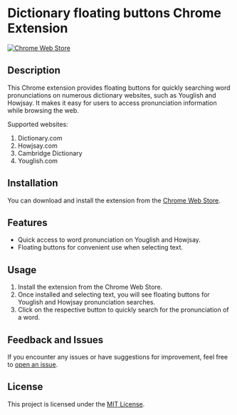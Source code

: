 # Dictionary floating buttons Chrome Extension

[![Chrome Web Store](https://img.shields.io/chrome-web-store/v/clhkbghopdclagfplhknlhcpnjefpacd.svg?style=flat-square)](https://chromewebstore.google.com/detail/dictionary-search-diction/clhkbghopdclagfplhknlhcpnjefpacd)

## Description

This Chrome extension provides floating buttons for quickly searching word pronunciations on numerous dictionary websites, such as Youglish and Howjsay. It makes it easy for users to access pronunciation information while browsing the web.

Supported websites:
1. Dictionary.com
2. Howjsay.com
3. Cambridge Dictionary
4. Youglish.com

## Installation

You can download and install the extension from the [Chrome Web Store](https://chromewebstore.google.com/detail/dictionary-search-diction/clhkbghopdclagfplhknlhcpnjefpacd).

## Features

- Quick access to word pronunciation on Youglish and Howjsay.
- Floating buttons for convenient use when selecting text.

## Usage

1. Install the extension from the Chrome Web Store.
2. Once installed and selecting text, you will see floating buttons for Youglish and Howjsay pronunciation searches.
3. Click on the respective button to quickly search for the pronunciation of a word.

## Feedback and Issues

If you encounter any issues or have suggestions for improvement, feel free to [open an issue](https://github.com/leonwongdev/pronunciation-ext/issues).

## License

This project is licensed under the [MIT License](LICENSE).


